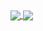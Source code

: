 <a href="https://github.com/MAPReiff">
  <img align="center" src="https://github-readme-stats.vercel.app/api?username=MAPReiff&count_private=truea&show_icons=true&show_icons=true&theme=radical&hide_border=true&line_height=24" />
</a>
<a href="https://github.com/MAPReiff?tab=repositories">
  <img align="center" src="https://github-readme-stats.vercel.app/api/top-langs/?username=MAPReiff&layout=compact&theme=radical&hide_border=true" />
</a>
